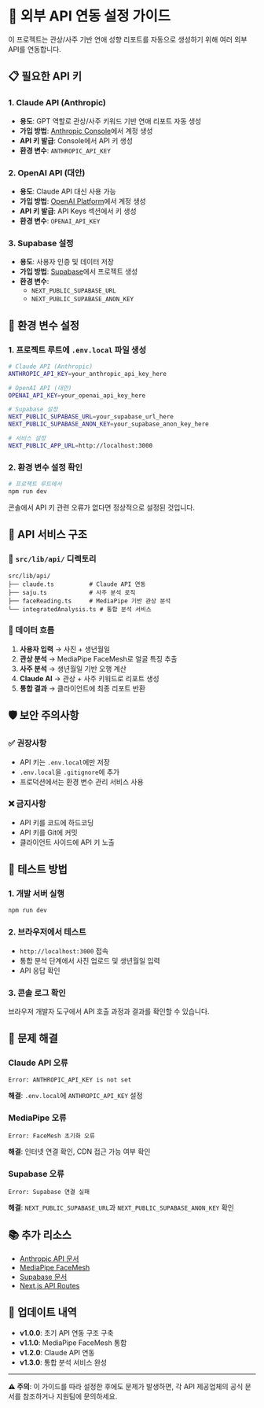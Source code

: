 # 🔌 외부 API 연동 설정 가이드

이 프로젝트는 관상/사주 기반 연애 성향 리포트를 자동으로 생성하기 위해 여러 외부 API를 연동합니다.

## 📋 필요한 API 키

### 1. Claude API (Anthropic)
- **용도**: GPT 역할로 관상/사주 키워드 기반 연애 리포트 자동 생성
- **가입 방법**: [Anthropic Console](https://console.anthropic.com/)에서 계정 생성
- **API 키 발급**: Console에서 API 키 생성
- **환경 변수**: `ANTHROPIC_API_KEY`

### 2. OpenAI API (대안)
- **용도**: Claude API 대신 사용 가능
- **가입 방법**: [OpenAI Platform](https://platform.openai.com/)에서 계정 생성
- **API 키 발급**: API Keys 섹션에서 키 생성
- **환경 변수**: `OPENAI_API_KEY`

### 3. Supabase 설정
- **용도**: 사용자 인증 및 데이터 저장
- **가입 방법**: [Supabase](https://supabase.com/)에서 프로젝트 생성
- **환경 변수**: 
  - `NEXT_PUBLIC_SUPABASE_URL`
  - `NEXT_PUBLIC_SUPABASE_ANON_KEY`

## 🚀 환경 변수 설정

### 1. 프로젝트 루트에 `.env.local` 파일 생성

```bash
# Claude API (Anthropic)
ANTHROPIC_API_KEY=your_anthropic_api_key_here

# OpenAI API (대안)
OPENAI_API_KEY=your_openai_api_key_here

# Supabase 설정
NEXT_PUBLIC_SUPABASE_URL=your_supabase_url_here
NEXT_PUBLIC_SUPABASE_ANON_KEY=your_supabase_anon_key_here

# 서비스 설정
NEXT_PUBLIC_APP_URL=http://localhost:3000
```

### 2. 환경 변수 설정 확인

```bash
# 프로젝트 루트에서
npm run dev
```

콘솔에서 API 키 관련 오류가 없다면 정상적으로 설정된 것입니다.

## 🔧 API 서비스 구조

### 📁 `src/lib/api/` 디렉토리

```
src/lib/api/
├── claude.ts          # Claude API 연동
├── saju.ts            # 사주 분석 로직
├── faceReading.ts     # MediaPipe 기반 관상 분석
└── integratedAnalysis.ts # 통합 분석 서비스
```

### 🔄 데이터 흐름

1. **사용자 입력** → 사진 + 생년월일
2. **관상 분석** → MediaPipe FaceMesh로 얼굴 특징 추출
3. **사주 분석** → 생년월일 기반 오행 계산
4. **Claude AI** → 관상 + 사주 키워드로 리포트 생성
5. **통합 결과** → 클라이언트에 최종 리포트 반환

## 🛡️ 보안 주의사항

### ✅ 권장사항
- API 키는 `.env.local`에만 저장
- `.env.local`을 `.gitignore`에 추가
- 프로덕션에서는 환경 변수 관리 서비스 사용

### ❌ 금지사항
- API 키를 코드에 하드코딩
- API 키를 Git에 커밋
- 클라이언트 사이드에 API 키 노출

## 🧪 테스트 방법

### 1. 개발 서버 실행
```bash
npm run dev
```

### 2. 브라우저에서 테스트
- `http://localhost:3000` 접속
- 통합 분석 단계에서 사진 업로드 및 생년월일 입력
- API 응답 확인

### 3. 콘솔 로그 확인
브라우저 개발자 도구에서 API 호출 과정과 결과를 확인할 수 있습니다.

## 🚨 문제 해결

### Claude API 오류
```
Error: ANTHROPIC_API_KEY is not set
```
**해결**: `.env.local`에 `ANTHROPIC_API_KEY` 설정

### MediaPipe 오류
```
Error: FaceMesh 초기화 오류
```
**해결**: 인터넷 연결 확인, CDN 접근 가능 여부 확인

### Supabase 오류
```
Error: Supabase 연결 실패
```
**해결**: `NEXT_PUBLIC_SUPABASE_URL`과 `NEXT_PUBLIC_SUPABASE_ANON_KEY` 확인

## 📚 추가 리소스

- [Anthropic API 문서](https://docs.anthropic.com/)
- [MediaPipe FaceMesh](https://google.github.io/mediapipe/solutions/face_mesh)
- [Supabase 문서](https://supabase.com/docs)
- [Next.js API Routes](https://nextjs.org/docs/api-routes/introduction)

## 🔄 업데이트 내역

- **v1.0.0**: 초기 API 연동 구조 구축
- **v1.1.0**: MediaPipe FaceMesh 통합
- **v1.2.0**: Claude API 연동
- **v1.3.0**: 통합 분석 서비스 완성

---

**⚠️ 주의**: 이 가이드를 따라 설정한 후에도 문제가 발생하면, 각 API 제공업체의 공식 문서를 참조하거나 지원팀에 문의하세요.
